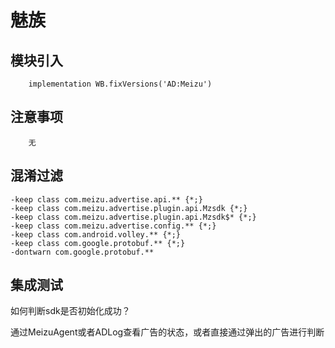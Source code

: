 # 魅族

## 模块引入

```text
    implementation WB.fixVersions('AD:Meizu')
```

## 注意事项

```text
    无
```

## 混淆过滤

```text
-keep class com.meizu.advertise.api.** {*;}
-keep class com.meizu.advertise.plugin.api.Mzsdk {*;}
-keep class com.meizu.advertise.plugin.api.Mzsdk$* {*;}
-keep class com.meizu.advertise.config.** {*;}
-keep class com.android.volley.** {*;}
-keep class com.google.protobuf.** {*;}
-dontwarn com.google.protobuf.**
```

## 集成测试

如何判断sdk是否初始化成功？

通过MeizuAgent或者ADLog查看广告的状态，或者直接通过弹出的广告进行判断


